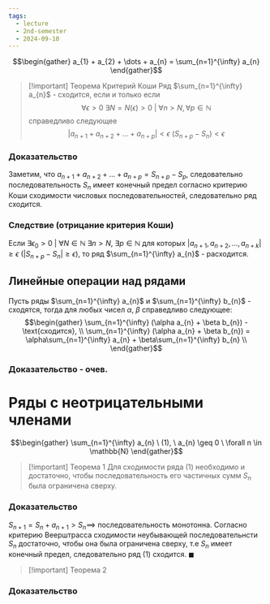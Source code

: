 ```yaml
---
tags:
  - lecture
  - 2nd-semester
  - 2024-09-10
---
```

$$\begin{gather}
a_{1} + a_{2} + \dots + a_{n} = \sum_{n=1}^{\infty} a_{n}
\end{gather}$$

> [!important] Теорема Критерий Коши
> Ряд $\sum_{n=1}^{\infty} a_{n}$ - сходится, если и только если
> $$\forall \epsilon > 0 \ \exists N = N(\epsilon) > 0 \ | \ \forall n > N, \forall p \in \mathbb{N}$$
> справедливо следующее
> $$|a_{n+1} + a_{n+2} + \dots + a_{n+p} | < \epsilon \ (S_{n+p} - S_{n}) < \epsilon$$

### Доказательство

Заметим, что $a_{n+1} + a_{n+2} + \dots + a_{n+p} = S_{n+p}-S_{p}$, следовательно последовательность $S_{n}$ имеет конечный предел согласно критерию Коши сходимости числовых последовательностей, следовательно ряд сходится.

### Следствие (отрицание критерия Коши)

Если $\exists\epsilon_{0} > 0 \ | \ \forall N \in \mathbb{N} \ \exists n > N, \ \exists p \in \mathbb{N}$ для которых $|a_{n+1}, a_{n+2}, \dots, a_{n+k}| \geq \epsilon \ (|S_{n+p} - S_{n}| \geq \epsilon)$, то ряд $\sum_{n=1}^{\infty} a_{n}$ - расходится.

## Линейные операции над рядами

Пусть ряды $\sum_{n=1}^{\infty} a_{n}$ и $\sum_{n=1}^{\infty} b_{n}$ - сходятся, тогда для любых чисел $\alpha$, $\beta$ справедливо следующее:
$$\begin{gather}
\sum_{n=1}^{\infty} (\alpha a_{n} + \beta b_{n}) - \text{сходится}, \\
\sum_{n=1}^{\infty} (\alpha a_{n} + \beta b_{n}) = \alpha\sum_{n=1}^{\infty} a_{n} + \beta\sum_{n=1}^{\infty} b_{n} \\
\end{gather}$$

### Доказательство - очев.

# Ряды с неотрицательными членами

$$\begin{gather}
\sum_{n=1}^{\infty} a_{n} \ (1), \ a_{n} \geq 0 \ \forall n \in \mathbb{N}
\end{gather}$$

> [!important] Теорема 1
> Для сходимости ряда (1) необходимо и достаточно, чтобы последовательность его частичных сумм $S_{n}$ была ограничена сверху.

### Доказательство

$S_{n+1} = S_{n} + a_{n+1} > S_{n} \implies$ последовательность монотонна.
Согласно критерию Веерштрасса сходимости неубывающей последовательнсти $S_{n}$ достаточно, чтобы она была ограничена сверху, т.е $S_{n}$ имеет конечный предел, следовательно ряд (1) сходится. $\blacksquare$

> [!important] Теорема 2
> 

### Доказательство


